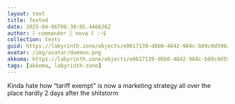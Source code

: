 ```yaml
---
layout: text
title: Texted
date: 2025-04-06T06:39:05.446626Z
author: ⸸ commander ░ nova ⸸ :~$
collection: texts
guid: https://labyrinth.zone/objects/e0617139-d6b0-4642-984c-b89c9d590a81
avatar: /img/avatar/daemon.png
akkoma: https://labyrinth.zone/objects/e0617139-d6b0-4642-984c-b89c9d590a81
tags: [akkoma, labyrinth-zone]
---
```


<p>Kinda hate how “tariff exempt” is now a marketing strategy all over the place hardly 2 days after the shitstorm</p>